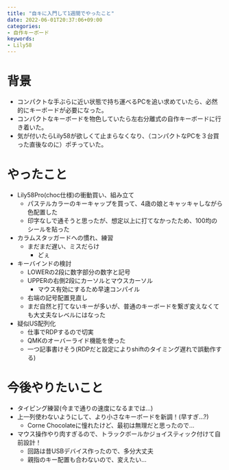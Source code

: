 ```yaml
---
title: "自キに入門して1週間でやったこと"
date: 2022-06-01T20:37:06+09:00
categories:
- 自作キーボード
keywords:
- Lily58
---
```

# 背景
- コンパクトな手ぶらに近い状態で持ち運べるPCを追い求めていたら、必然的にキーボードが必要になった。
- コンパクトなキーボードを物色していたら左右分離式の自作キーボードに行き着いた。
- 気が付いたらLily58が欲しくて止まらなくなり、（コンパクトなPCを３台買った直後なのに）ポチっていた。

# やったこと
- Lily58Pro(choc仕様)の衝動買い、組み立て
    - パステルカラーのキーキャップを買って、4歳の娘とキャッキャしながら色配置した
    - 印字なしで通そうと思ったが、想定以上に打てなかったため、100均のシールを貼った
- カラムスタッガードへの慣れ、練習
    - まだまだ遅い、ミスだらけ
        - どぇ
- キーバインドの検討
    - LOWERの2段に数字部分の数字と記号
    - UPPERの右側2段にカーソルとマウスカーソル
        - マウス有効にするため早速コンパイル
    - 右端の記号配置見直し
    - まだ自然と打てないキーが多いが、普通のキーボードを繋ぎ変えなくても大丈夫なレベルにはなった
- 疑似US配列化
    - 仕事でRDPするので切実
    - QMKのオーバーライド機能を使った
    - 一つ記事書けそう(RDPだと設定によりshiftのタイミング遅れで誤動作する)

# 今後やりたいこと
- タイピング練習(今まで通りの速度になるまでは...)
- 上一列使わないようにして、より小さなキーボードを新調！(早すぎ...?)
    - Corne Chocolateに憧れたけど、最初は無理だと思ったので...
- マウス操作やり肉すぎるので、トラックボールかジョイスティック付けて自前設計！
    - 回路は昔USBデバイス作ったので、多分大丈夫
    - 親指のキー配置も合わないので、変えたい...
